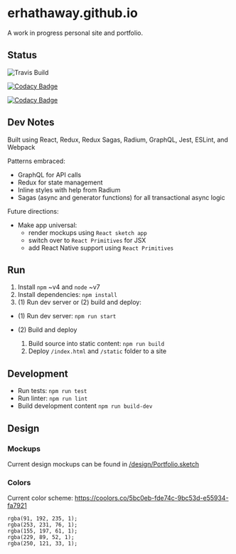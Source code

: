 # erhathaway.github.io

A work in progress personal site and portfolio.

## Status

![Travis Build](https://travis-ci.org/erhathaway/erhathaway.github.io.svg?branch=master)

[![Codacy Badge](https://api.codacy.com/project/badge/Grade/acc567a798904dabbd501316973541ed)](https://www.codacy.com/app/erhathaway/erhathaway.github.io?utm_source=github.com&amp;utm_medium=referral&amp;utm_content=erhathaway/erhathaway.github.io&amp;utm_campaign=Badge_Grade)

[![Codacy Badge](https://api.codacy.com/project/badge/Coverage/acc567a798904dabbd501316973541ed)](https://www.codacy.com/app/erhathaway/erhathaway.github.io?utm_source=github.com&utm_medium=referral&utm_content=erhathaway/erhathaway.github.io&utm_campaign=Badge_Coverage)

## Dev Notes

Built using React, Redux, Redux Sagas, Radium, GraphQL, Jest, ESLint, and Webpack

Patterns embraced:

  - GraphQL for API calls
  - Redux for state management
  - Inline styles with help from Radium
  - Sagas (async and generator functions) for all transactional async logic

Future directions:

- Make app universal:
  - render mockups using `React sketch app`
  - switch over to `React Primitives` for JSX
  - add React Native support using `React Primitives`

## Run

1. Install `npm` ~v4 and `node` ~v7
2. Install dependencies: `npm install`
3. (1) Run dev server or (2) build and deploy:
  - (1) Run dev server: `npm run start`

  - (2) Build and deploy
    1. Build source into static content: `npm run build`
    2. Deploy `/index.html` and `/static` folder to a site

## Development

- Run tests: `npm run test`
- Run linter: `npm run lint`
- Build development content `npm run build-dev`

## Design

### Mockups

Current design mockups can be found in [/design/Portfolio.sketch](/design/Portfolio.sketch)

### Colors

Current color scheme: https://coolors.co/5bc0eb-fde74c-9bc53d-e55934-fa7921

```
rgba(91, 192, 235, 1);
rgba(253, 231, 76, 1);
rgba(155, 197, 61, 1);
rgba(229, 89, 52, 1);
rgba(250, 121, 33, 1);
```

